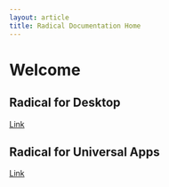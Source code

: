 ```yaml
---
layout: article
title: Radical Documentation Home
---
```

# Welcome

## Radical for Desktop

[Link]({{site.baseurl}}/desktop/)

## Radical for Universal Apps

[Link](universal/)